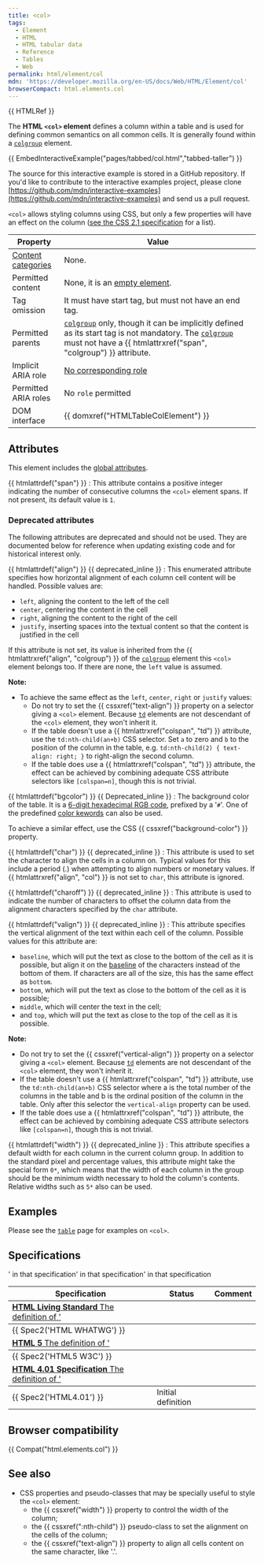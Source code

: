 ```yaml
---
title: <col>
tags:
  - Element
  - HTML
  - HTML tabular data
  - Reference
  - Tables
  - Web
permalink: html/element/col
mdn: 'https://developer.mozilla.org/en-US/docs/Web/HTML/Element/col'
browserCompact: html.elements.col
---
```

{{ HTMLRef }}

The **HTML `<col>` element** defines a column within a table and is used for defining common semantics on all common cells. It is generally found within a [`colgroup`](/html/element/colgroup/) element.

{{ EmbedInteractiveExample("pages/tabbed/col.html","tabbed-taller") }}

The source for this interactive example is stored in a GitHub repository. If you'd like to contribute to the interactive examples project, please clone [https://github.com/mdn/interactive-examples](https://github.com/mdn/interactive-examples) and send us a pull request.

`<col>` allows styling columns using CSS, but only a few properties will have an effect on the column ([see the CSS 2.1 specification](https://www.w3.org/TR/CSS21/tables.html#columns) for a list).

| Property | Value |
| --- | --- |
| [Content categories](/html/content_categories) | None. |
| Permitted content | None, it is an [empty element](/glossary/empty_element/). |
| Tag omission | It must have start tag, but must not have an end tag. |
| Permitted parents | [`colgroup`](/html/element/colgroup/) only, though it can be implicitly defined as its start tag is not mandatory. The [`colgroup`](/html/element/colgroup/) must not have a {{ htmlattrxref("span", "colgroup") }} attribute. |
| Implicit ARIA role | [No corresponding role](https://www.w3.org/TR/html-aria/#dfn-no-corresponding-role) |
| Permitted ARIA roles | No `role` permitted |
| DOM interface | {{ domxref("HTMLTableColElement") }} |

## Attributes

This element includes the [global attributes](/html/global_attributes).

{{ htmlattrdef("span") }}
: This attribute contains a positive integer indicating the number of consecutive columns the `<col>` element spans. If not present, its default value is `1`.

### Deprecated attributes

The following attributes are deprecated and should not be used. They are documented below for reference when updating existing code and for historical interest only.

{{ htmlattrdef("align") }} {{ deprecated_inline }}
: This enumerated attribute specifies how horizontal alignment of each column cell content will be handled. Possible values are:

-   `left`, aligning the content to the left of the cell
-   `center`, centering the content in the cell
-   `right`, aligning the content to the right of the cell
-   `justify`, inserting spaces into the textual content so that the content is justified in the cell

If this attribute is not set, its value is inherited from the {{ htmlattrxref("align", "colgroup") }} of the [`colgroup`](/html/element/colgroup/) element this `<col>` element belongs too. If there are none, the `left` value is assumed.

**Note:**

-   To achieve the same effect as the `left`, `center`, `right` or `justify` values:
    -   Do not try to set the {{ cssxref("text-align") }} property on a selector giving a `<col>` element. Because [`td`](/html/element/td/) elements are not descendant of the `<col>` element, they won't inherit it.
    -   If the table doesn't use a {{ htmlattrxref("colspan", "td") }} attribute, use the `td:nth-child(an+b)` CSS selector. Set `a` to zero and `b` to the position of the column in the table, e.g. `td:nth-child(2) { text-align: right; }` to right-align the second column.
    -   If the table does use a {{ htmlattrxref("colspan", "td") }} attribute, the effect can be achieved by combining adequate CSS attribute selectors like `[colspan=n]`, though this is not trivial.

{{ htmlattrdef("bgcolor") }} {{ Deprecated_inline }}
: The background color of the table. It is a [6-digit hexadecimal RGB code](/css/color_value#rgb_colors), prefixed by a '`#`'. One of the predefined [color kewords](/css/color_value#color_keywords) can also be used.

To achieve a similar effect, use the CSS {{ cssxref("background-color") }} property.

{{ htmlattrdef("char") }} {{ deprecated_inline }}
: This attribute is used to set the character to align the cells in a column on. Typical values for this include a period (.) when attempting to align numbers or monetary values. If {{ htmlattrxref("align", "col") }} is not set to `char`, this attribute is ignored.

{{ htmlattrdef("charoff") }} {{ deprecated_inline }}
: This attribute is used to indicate the number of characters to offset the column data from the alignment characters specified by the `char` attribute.

{{ htmlattrdef("valign") }} {{ deprecated_inline }}
: This attribute specifies the vertical alignment of the text within each cell of the column. Possible values for this attribute are:

-   `baseline`, which will put the text as close to the bottom of the cell as it is possible, but align it on the [baseline](https://en.wikipedia.org/wiki/Baseline_%28typography%29) of the characters instead of the bottom of them. If characters are all of the size, this has the same effect as `bottom`.
-   `bottom`, which will put the text as close to the bottom of the cell as it is possible;
-   `middle`, which will center the text in the cell;
-   and `top`, which will put the text as close to the top of the cell as it is possible.

**Note:**

-   Do not try to set the {{ cssxref("vertical-align") }} property on a selector giving a `<col>` element. Because [`td`](/html/element/td/) elements are not descendant of the `<col>` element, they won't inherit it.
-   If the table doesn't use a {{ htmlattrxref("colspan", "td") }} attribute, use the `td:nth-child(an+b)` CSS selector where a is the total number of the columns in the table and b is the ordinal position of the column in the table. Only after this selector the `vertical-align` property can be used.
-   If the table does use a {{ htmlattrxref("colspan", "td") }} attribute, the effect can be achieved by combining adequate CSS attribute selectors like `[colspan=n]`, though this is not trivial.

{{ htmlattrdef("width") }} {{ deprecated_inline }}
: This attribute specifies a default width for each column in the current column group. In addition to the standard pixel and percentage values, this attribute might take the special form `0*`, which means that the width of each column in the group should be the minimum width necessary to hold the column's contents. Relative widths such as `5*` also can be used.

## Examples

Please see the [`table`](/html/element/table/) page for examples on `<col>`.

## Specifications

| Specification | Status | Comment |
| --- | --- | --- |
| [**HTML Living Standard** The definition of '<col>' in that specification](https://html.spec.whatwg.org/multipage/tables.html#the-col-element) | {{ Spec2('HTML WHATWG') }} |  |
| [**HTML 5** The definition of '<col>' in that specification](https://www.w3.org/TR/html52/tabular-data.html#the-col-element) | {{ Spec2('HTML5 W3C') }} |  |
| [**HTML 4.01 Specification** The definition of '<col>' in that specification](https://www.w3.org/TR/html401/struct/tables.html#h-11.2.4.2) | {{ Spec2('HTML4.01') }} | Initial definition |

## Browser compatibility

{{ Compat("html.elements.col") }}

## See also

-   CSS properties and pseudo-classes that may be specially useful to style the `<col>` element:
    -   the {{ cssxref("width") }} property to control the width of the column;
    -   the {{ cssxref(":nth-child") }} pseudo-class to set the alignment on the cells of the column;
    -   the {{ cssxref("text-align") }} property to align all cells content on the same character, like '.'.